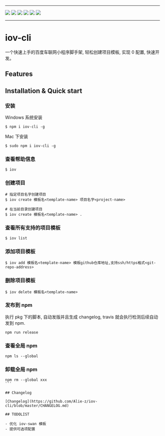 <hr>
<p>
  <a><img src="https://img.shields.io/github/issues/Alie-z/iov-cli.svg" /></a>
  <a><img src="https://img.shields.io/github/forks/Alie-z/iov-cli.svg"  /></a>
  <a><img src="https://img.shields.io/github/stars/Alie-z/iov-cli.svg"  /></a>
  <a><img src="https://img.shields.io/badge/license-MIT-brightgreen.svg" /></a>
  <a><img src="https://img.shields.io/badge/build-passing-green.svg" /></a>
  <a><img src="https://img.shields.io/npm/v/iov-cli.svg" /></a>
</p>
<hr>

# iov-cli

一个快速上手的百度车联网小程序脚手架, 轻松创建项目模板, 实现 0 配置, 快速开发。

## Features

## Installation & Quick start

### 安装

Windows 系统安装

```
$ npm i iov-cli -g
```

Mac 下安装

```
$ sudo npm i iov-cli -g
```

### 查看帮助信息

```
$ iov
```

### 创建项目

```
# 指定项目名字创建项目
$ iov create 模板名<template-name> 项目名字<project-name>

# 在当前目录创建项目
$ iov create 模板名<template-name> .
```

### 查看所有支持的项目模板

```
$ iov list
```

### 添加项目模板

```
$ iov add 模板名<template-name> 模板github仓库地址,支持ssh/https格式<git-repo-address>
```

### 删除项目模板

```
$ iov delete 模板名<template-name>
```

### 发布到 npm

执行 pkg 下的脚本, 自动发版并且生成 changelog, travis 就会执行检测后续自动发到 npm.

```
npm run release
```

### 查看全局 npm

```
npm ls --global
```

### 卸载全局 npm

````
npm rm --global xxx
```

## Changelog

[Changelog](https://github.com/Alie-z/iov-cli/blob/master/CHANGELOG.md)

## TODOLIST

- 优化 iov-swan 模板
- 提供可选项配置
````
